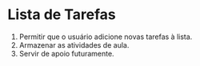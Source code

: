 # Lista de Tarefas

1. Permitir que o usuário adicione novas tarefas à lista.
2. Armazenar as atividades de aula.
3. Servir de apoio futuramente.

